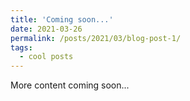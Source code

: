 ```yaml
---
title: 'Coming soon...'
date: 2021-03-26
permalink: /posts/2021/03/blog-post-1/
tags:
  - cool posts
---
```


More content coming soon...
